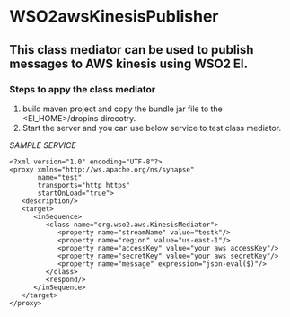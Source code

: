 # WSO2awsKinesisPublisher

## This class mediator can be used to publish messages to AWS kinesis using WSO2 EI.

### Steps to appy the class mediator

1. build maven project and copy the bundle jar file to the <EI_HOME>/dropins direcotry.
2. Start the server and you can use below service to test class mediator.

*SAMPLE SERVICE*

```
<?xml version="1.0" encoding="UTF-8"?>
<proxy xmlns="http://ws.apache.org/ns/synapse"
       name="test"
       transports="http https"
       startOnLoad="true">
   <description/>
   <target>
      <inSequence>
         <class name="org.wso2.aws.KinesisMediator">
            <property name="streamName" value="testk"/>
            <property name="region" value="us-east-1"/>
            <property name="accessKey" value="your aws accessKey"/>
            <property name="secretKey" value="your aws secretKey"/>
            <property name="message" expression="json-eval($)"/>
         </class>
         <respond/>
      </inSequence>
   </target>
</proxy>
```
